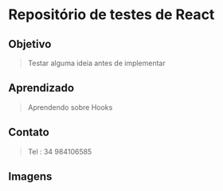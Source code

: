 # Repositório de testes de React

## Objetivo
> Testar alguma ideia antes de implementar

## Aprendizado
> Aprendendo sobre Hooks

## Contato
> Tel : 34 984106585

## Imagens
>

